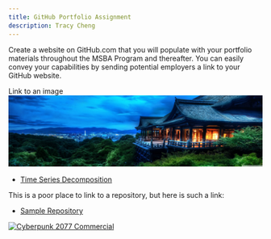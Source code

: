 ```yaml
---
title: GitHub Portfolio Assignment
description: Tracy Cheng
---
```


Create a website on GitHub.com that you will populate with your portfolio materials throughout the MSBA Program and thereafter. You can easily convey your capabilities by sending potential employers a link to your GitHub website. 

Link to an image
![My Picture](/pics/Tracy1.jpg)

- [Time Series Decomposition](/timeseries/index.md)

This is a poor place to link to a repository, but here is such a link:
- [Sample Repository](https://github.com/tracyccwm/sample)

[![Cyberpunk 2077 Commercial](https://img.youtube.com/vi/U8qJc6znzZc/0.jpg)](http://www.youtube.com/watch?v=U8qJc6znzZc)
